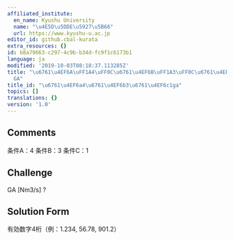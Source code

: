 ```yaml
---
affiliated_institute:
  en_name: Kyushu University
  name: "\u4E5D\u5DDE\u5927\u5B66"
  url: https://www.kyushu-u.ac.jp
editor_id: github.cbal-kurata
extra_resources: {}
id: b8a79663-c297-4c9b-b34d-fc9f1c6173b1
language: ja
modified: '2019-10-03T08:18:37.113285Z'
title: "\u6761\u4EF6A\uFF1A4\uFF0C\u6761\u4EF6B\uFF1A3\uFF0C\u6761\u4EF6C\uFF1A1\uFF0C\
  GA"
title_id: "\u6761\u4EF6a4\u6761\u4EF6b3\u6761\u4EF6c1ga"
topics: []
translations: {}
version: '1.0'
---
```


## Comments
条件A：4
条件B：3
条件C：1

## Challenge
GA [Nm3/s] ?

## Solution Form
有効数字4桁（例：1.234,  56.78,  901.2）





